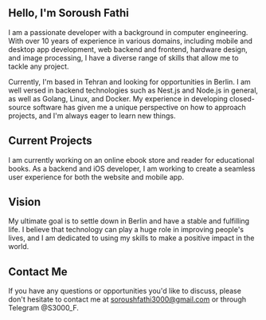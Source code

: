 ## Hello, I'm Soroush Fathi

I am a passionate developer with a background in computer engineering. With over 10 years of experience in various domains, including mobile and desktop app development, web backend and frontend, hardware design, and image processing, I have a diverse range of skills that allow me to tackle any project.

Currently, I'm based in Tehran and looking for opportunities in Berlin. I am well versed in backend technologies such as Nest.js and Node.js in general, as well as Golang, Linux, and Docker. My experience in developing closed-source software has given me a unique perspective on how to approach projects, and I'm always eager to learn new things.

## Current Projects

I am currently working on an online ebook store and reader for educational books. As a backend and iOS developer, I am working to create a seamless user experience for both the website and mobile app.

## Vision

My ultimate goal is to settle down in Berlin and have a stable and fulfilling life. I believe that technology can play a huge role in improving people's lives, and I am dedicated to using my skills to make a positive impact in the world.

## Contact Me

If you have any questions or opportunities you'd like to discuss, please don't hesitate to contact me at soroushfathi3000@gmail.com or through Telegram @S3000_F.
